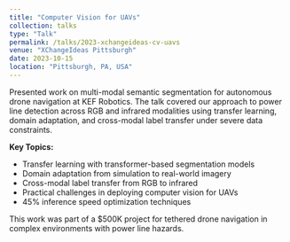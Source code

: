 ```yaml
---
title: "Computer Vision for UAVs"
collection: talks
type: "Talk"
permalink: /talks/2023-xchangeideas-cv-uavs
venue: "XChangeIdeas Pittsburgh"
date: 2023-10-15
location: "Pittsburgh, PA, USA"
---
```


Presented work on multi-modal semantic segmentation for autonomous drone navigation at KEF Robotics. The talk covered our approach to power line detection across RGB and infrared modalities using transfer learning, domain adaptation, and cross-modal label transfer under severe data constraints.

**Key Topics:**
- Transfer learning with transformer-based segmentation models
- Domain adaptation from simulation to real-world imagery
- Cross-modal label transfer from RGB to infrared
- Practical challenges in deploying computer vision for UAVs
- 45% inference speed optimization techniques

This work was part of a $500K project for tethered drone navigation in complex environments with power line hazards.
